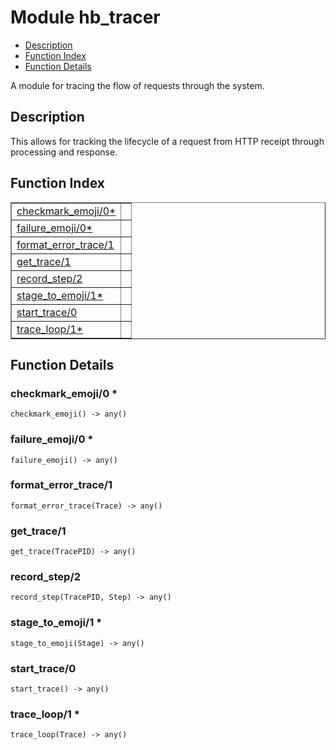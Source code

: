 

# Module hb_tracer #
* [Description](#description)
* [Function Index](#index)
* [Function Details](#functions)

A module for tracing the flow of requests through the system.

<a name="description"></a>

## Description ##
This allows for tracking the lifecycle of a request from HTTP receipt through processing and response.<a name="index"></a>

## Function Index ##


<table width="100%" border="1" cellspacing="0" cellpadding="2" summary="function index"><tr><td valign="top"><a href="#checkmark_emoji-0">checkmark_emoji/0*</a></td><td></td></tr><tr><td valign="top"><a href="#failure_emoji-0">failure_emoji/0*</a></td><td></td></tr><tr><td valign="top"><a href="#format_error_trace-1">format_error_trace/1</a></td><td></td></tr><tr><td valign="top"><a href="#get_trace-1">get_trace/1</a></td><td></td></tr><tr><td valign="top"><a href="#record_step-2">record_step/2</a></td><td></td></tr><tr><td valign="top"><a href="#stage_to_emoji-1">stage_to_emoji/1*</a></td><td></td></tr><tr><td valign="top"><a href="#start_trace-0">start_trace/0</a></td><td></td></tr><tr><td valign="top"><a href="#trace_loop-1">trace_loop/1*</a></td><td></td></tr></table>


<a name="functions"></a>

## Function Details ##

<a name="checkmark_emoji-0"></a>

### checkmark_emoji/0 * ###

`checkmark_emoji() -> any()`

<a name="failure_emoji-0"></a>

### failure_emoji/0 * ###

`failure_emoji() -> any()`

<a name="format_error_trace-1"></a>

### format_error_trace/1 ###

`format_error_trace(Trace) -> any()`

<a name="get_trace-1"></a>

### get_trace/1 ###

`get_trace(TracePID) -> any()`

<a name="record_step-2"></a>

### record_step/2 ###

`record_step(TracePID, Step) -> any()`

<a name="stage_to_emoji-1"></a>

### stage_to_emoji/1 * ###

`stage_to_emoji(Stage) -> any()`

<a name="start_trace-0"></a>

### start_trace/0 ###

`start_trace() -> any()`

<a name="trace_loop-1"></a>

### trace_loop/1 * ###

`trace_loop(Trace) -> any()`

